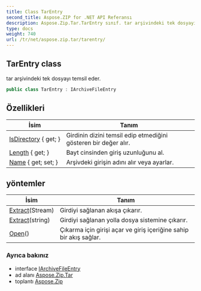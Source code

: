 ```yaml
---
title: Class TarEntry
second_title: Aspose.ZIP for .NET API Referansı
description: Aspose.Zip.Tar.TarEntry sınıf. tar arşivindeki tek dosyayı temsil eder.
type: docs
weight: 740
url: /tr/net/aspose.zip.tar/tarentry/
---
```

## TarEntry class

tar arşivindeki tek dosyayı temsil eder.

```csharp
public class TarEntry : IArchiveFileEntry
```

## Özellikleri

| İsim | Tanım |
| --- | --- |
| [IsDirectory](../../aspose.zip.tar/tarentry/isdirectory/) { get; } | Girdinin dizini temsil edip etmediğini gösteren bir değer alır. |
| [Length](../../aspose.zip.tar/tarentry/length/) { get; } | Bayt cinsinden giriş uzunluğunu al. |
| [Name](../../aspose.zip.tar/tarentry/name/) { get; set; } | Arşivdeki girişin adını alır veya ayarlar. |

## yöntemler

| İsim | Tanım |
| --- | --- |
| [Extract](../../aspose.zip.tar/tarentry/extract/#extract_1)(Stream) | Girdiyi sağlanan akışa çıkarır. |
| [Extract](../../aspose.zip.tar/tarentry/extract/#extract)(string) | Girdiyi sağlanan yolla dosya sistemine çıkarır. |
| [Open](../../aspose.zip.tar/tarentry/open/)() | Çıkarma için girişi açar ve giriş içeriğine sahip bir akış sağlar. |

### Ayrıca bakınız

* interface [IArchiveFileEntry](../../aspose.zip/iarchivefileentry/)
* ad alanı [Aspose.Zip.Tar](../../aspose.zip.tar/)
* toplantı [Aspose.Zip](../../)


